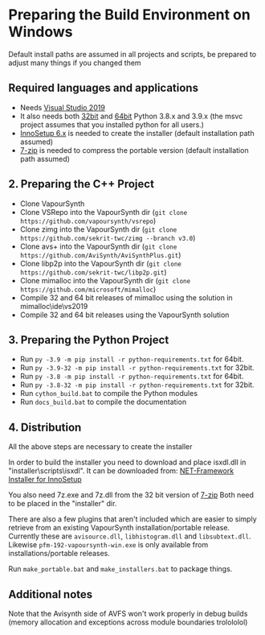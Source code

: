 # Preparing the Build Environment on Windows

Default install paths are assumed in all projects and scripts, be prepared to adjust many things if you changed them

## Required languages and applications

* Needs [Visual Studio 2019](https://visualstudio.microsoft.com/de/vs/)
* It also needs both [32bit](https://www.python.org/) and [64bit](https://www.python.org/) Python 3.8.x and 3.9.x (the msvc project assumes that you installed python for all users.)
* [InnoSetup 6.x](http://www.jrsoftware.org/isdl.php) is needed to create the installer (default installation path assumed)
* [7-zip](https://www.7-zip.org/) is needed to compress the portable version (default installation path assumed)

## 2. Preparing the C++ Project

* Clone VapourSynth
* Clone VSRepo into the VapourSynth dir (`git clone https://github.com/vapoursynth/vsrepo`)
* Clone zimg into the VapourSynth dir (`git clone https://github.com/sekrit-twc/zimg --branch v3.0`)
* Clone avs+ into the VapourSynth dir (`git clone https://github.com/AviSynth/AviSynthPlus.git`)
* Clone libp2p into the VapourSynth dir (`git clone https://github.com/sekrit-twc/libp2p.git`)
* Clone mimalloc into the VapourSynth dir (`git clone https://github.com/microsoft/mimalloc`)
* Compile 32 and 64 bit releases of mimalloc using the solution in mimalloc\ide\vs2019
* Compile 32 and 64 bit releases using the VapourSynth solution

## 3. Preparing the Python Project

* Run `py -3.9 -m pip install -r python-requirements.txt` for 64bit.
* Run `py -3.9-32 -m pip install -r python-requirements.txt` for 32bit.
* Run `py -3.8 -m pip install -r python-requirements.txt` for 64bit.
* Run `py -3.8-32 -m pip install -r python-requirements.txt` for 32bit.
* Run `cython_build.bat` to compile the Python modules
* Run `docs_build.bat` to compile the documentation

## 4. Distribution

All the above steps are necessary to create the installer

In order to build the installer you need to download
and place isxdl.dll in "installer\scripts\isxdl".
It can be downloaded from: [NET-Framework Installer for InnoSetup](http://www.codeproject.com/Articles/20868/NET-Framework-Installer-for-InnoSetup)

You also need 7z.exe and 7z.dll from
the 32 bit version of [7-zip](https://www.7-zip.org/)
Both need to be placed in the "installer" dir.

There are also a few plugins that aren't included
which are easier to simply retrieve from an existing
VapourSynth installation/portable release. Currently
these are `avisource.dll`, `libhistogram.dll` and 
`libsubtext.dll`. Likewise `pfm-192-vapoursynth-win.exe`
is only available from installations/portable releases.

Run `make_portable.bat` and `make_installers.bat` to package things.

## Additional notes
Note that the Avisynth side of AVFS won't work properly in debug builds (memory allocation and exceptions across module boundaries trolololol)